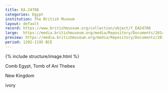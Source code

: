 ```yaml
---
title: EA.24708
categories: Egypt
institution: The British Museum
layout: default
record: https://www.britishmuseum.org/collection/object/Y_EA24708
large:  https://media.britishmuseum.org/media/Repository/Documents/2014_11/4_19/d13b16e5_ead2_49c8_ac26_a3d9013c7f06/mid_01188526_001.jpg
preview: https://media.britishmuseum.org/media/Repository/Documents/2014_11/4_19/d13b16e5_ead2_49c8_ac26_a3d9013c7f06/small_01188526_001.jpg
period: 1292-1195 BCE
---
```

{% include structure/image.html %}

Comb
Egypt, Tomb of Ani Thebes

New Kingdom

ivory

